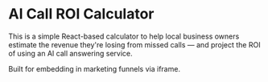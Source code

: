 # AI Call ROI Calculator

This is a simple React-based calculator to help local business owners estimate the revenue they're losing from missed calls — and project the ROI of using an AI call answering service.

Built for embedding in marketing funnels via iframe.
